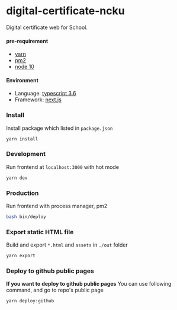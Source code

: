 # digital-certificate-ncku

Digital certificate web for School.

#### pre-requirement

- [yarn](https://yarnpkg.com/lang/en/)
- [pm2](https://pm2.keymetrics.io/)
- [node 10](https://nodejs.org/en/)

#### Environment

- Language: [typescript 3.6](https://www.typescriptlang.org/)
- Framework: [next.js](https://nextjs.org/)

### Install

Install package which listed in `package.json`

```bash
yarn install
```

### Development

Run frontend at `localhost:3000` with hot mode

```bash
yarn dev
```

### Production

Run frontend with process manager, pm2

```bash
bash bin/deploy
```

### Export static HTML file

Build and export `*.html` and `assets` in `./out` folder

```bash
yarn export
```

### Deploy to github public pages

**If you want to deploy to github public pages**
You can use following command, and go to repo's public page

```bash
yarn deploy:github
```
